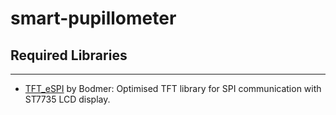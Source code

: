 # smart-pupillometer

## Required Libraries
---
- [TFT_eSPI](https://github.com/Bodmer/TFT_eSPI) by Bodmer: Optimised TFT library for SPI communication with ST7735 LCD display.

